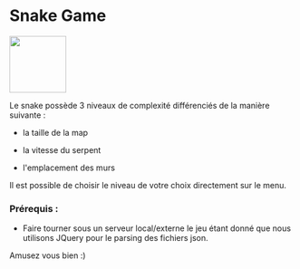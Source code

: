 # Snake Game

<img width="100" src="https://pixelartmaker-data-78746291193.nyc3.digitaloceanspaces.com/image/7ef729f71a523a2.png">

Le snake possède 3 niveaux de complexité différenciés de la manière suivante :

- la taille de la map



- la vitesse du serpent



- l'emplacement des murs





Il est possible de choisir le niveau de votre choix directement sur le menu.





### Prérequis :



- Faire tourner sous un serveur local/externe le jeu étant donné que nous utilisons JQuery pour le parsing des fichiers json.

Amusez vous bien :)

